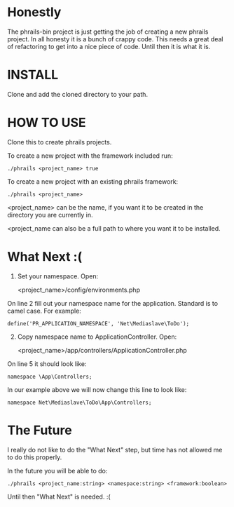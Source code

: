 # Honestly

The phrails-bin project is just getting the job of creating a new phrails project.  In all honesty it is a bunch of crappy code.  This needs a great deal of refactoring to get into a nice piece of code.  Until then it is what it is.

# INSTALL

Clone and add the cloned directory to your path.

# HOW TO USE

Clone this to create phrails projects.

To create a new project with the framework included run:

    ./phrails <project_name> true

To create a new project with an existing phrails framework:

    ./phrails <project_name>

<project_name> can be the name, if you want it to be created in the directory you are currently in.

<project_name can also be a full path to where you want it to be installed.

# What Next :(

1. Set your namespace.  Open:

    <project_name>/config/environments.php

On line 2 fill out your namespace name for the application.  Standard is to camel case. For example:

    define('PR_APPLICATION_NAMESPACE', 'Net\Mediaslave\ToDo');

2. Copy namespace name to ApplicationController.  Open:

    <project_name>/app/controllers/ApplicationController.php

On line 5 it should look like:

    namespace \App\Controllers;

In our example above we will now change this line to look like:

    namespace Net\Mediaslave\ToDo\App\Controllers;

# The Future

I really do not like to do the "What Next" step, but time has not allowed me to do this properly.

In the future you will be able to do:

    ./phrails <project_name:string> <namespace:string> <framework:boolean>

Until then "What Next" is needed.  :(
